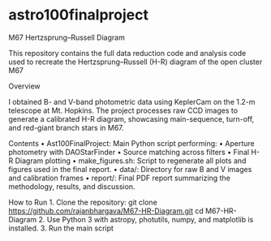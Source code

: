 # astro100finalproject

M67 Hertzsprung–Russell Diagram

This repository contains the full data reduction code and analysis code used to recreate the Hertzsprung–Russell (H-R) diagram of the open cluster M67

Overview

I obtained B- and V-band photometric data using KeplerCam on the 1.2-m telescope at Mt. Hopkins. The project processes raw CCD images to generate a calibrated H-R diagram, showcasing main-sequence, turn-off, and red-giant branch stars in M67.

Contents
	•	Ast100FinalProject: Main Python script performing:
  	•	Aperture photometry with DAOStarFinder
  	•	Source matching across filters
  	• Final H-R Diagram plotting
  	•	make_figures.sh: Script to regenerate all plots and figures used in the final report.
	•	data/: Directory for raw B and V images and calibration frames
	•	report/: Final PDF report summarizing the methodology, results, and discussion.

How to Run
	1.	Clone the repository: git clone https://github.com/rajanbhargava/M67-HR-Diagram.git
cd M67-HR-Diagram
	2.	Use Python 3 with astropy, photutils, numpy, and matplotlib is installed.
	3.	Run the main script
